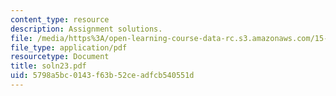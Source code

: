 ```yaml
---
content_type: resource
description: Assignment solutions.
file: /media/https%3A/open-learning-course-data-rc.s3.amazonaws.com/15-988-system-dynamics-self-study-fall-1998-spring-1999/5798a5bc0143f63b52ceadfcb540551d_soln23.pdf
file_type: application/pdf
resourcetype: Document
title: soln23.pdf
uid: 5798a5bc-0143-f63b-52ce-adfcb540551d
---
```

